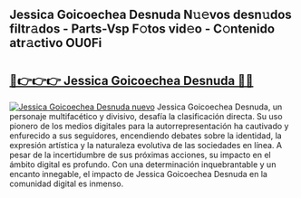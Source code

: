 ## Jessica Goicoechea Desnuda N𝚞𝚎vos desn𝚞dos filtr𝚊dos - Parts-Vsp F𝚘tos vid𝚎o - C𝚘ntenido atr𝚊ctivo OU0Fi

# <h2><a href="http://mb5bl3t.tromn.icu/?c=Jessica+Goicoechea+Desnuda">🔗👉👉👉 Jessica Goicoechea Desnuda 🔗🔗</a></h2>

[![Jessica Goicoechea Desnuda nuevo](https://i.imgur.com/pEAQMta.gif)](http://mb5bl3t.tromn.icu/?c=Jessica+Goicoechea+Desnuda)
Jessica Goicoechea Desnuda, un personaje multifacético y divisivo, desafía la clasificación directa. Su uso pionero de los medios digitales para la autorrepresentación ha cautivado y enfurecido a sus seguidores, encendiendo debates sobre la identidad, la expresión artística y la naturaleza evolutiva de las sociedades en línea. A pesar de la incertidumbre de sus próximas acciones, su impacto en el ámbito digital es profundo. Con una determinación inquebrantable y un encanto innegable, el impacto de Jessica Goicoechea Desnuda en la comunidad digital es inmenso.
